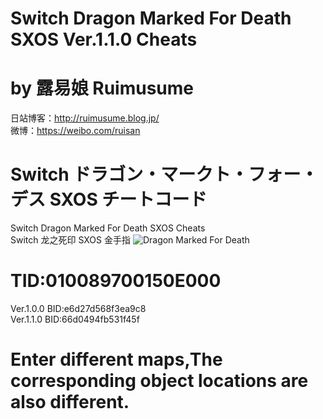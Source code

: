 # Switch Dragon Marked For Death SXOS Ver.1.1.0 Cheats
# by 露易娘 Ruimusume</br>
日站博客：http://ruimusume.blog.jp/</br>
微博：https://weibo.com/ruisan</br>

# Switch ドラゴン・マークト・フォー・デス SXOS チートコード</br>
Switch Dragon Marked For Death SXOS Cheats</br>
Switch 龙之死印 SXOS 金手指
<img src="https://i.imgur.com/dyaqIab.jpg" alt="Dragon Marked For Death"/>

# TID:010089700150E000</br>
Ver.1.0.0 BID:e6d27d568f3ea9c8</br>
Ver.1.1.0 BID:66d0494fb531f45f

# Enter different maps,The corresponding object locations are also different.
